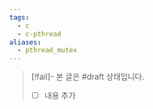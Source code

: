 ```yaml
---
tags:
  - c
  - c-pthread
aliases:
  - pthread_mutex
---
```

> [!fail]- 본 글은 #draft 상태입니다.
> - [ ] 내용 추가